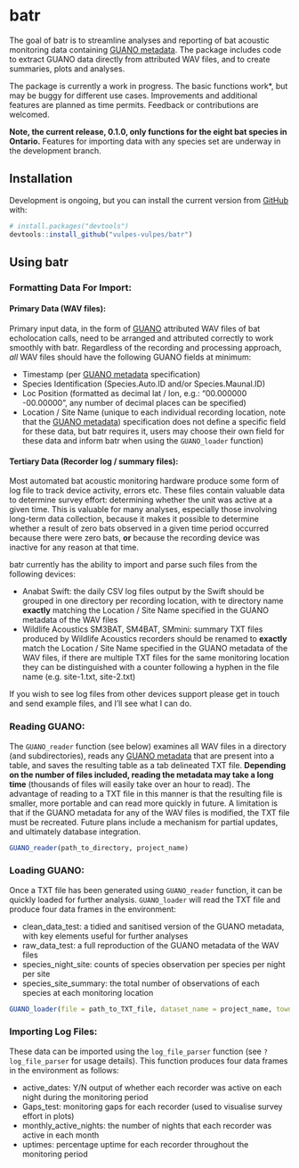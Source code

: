 
<!-- README.md is generated from README.Rmd. Please edit that file -->

# batr

<!-- badges: start -->

<!-- badges: end -->

The goal of batr is to streamline analyses and reporting of bat acoustic
monitoring data containing [GUANO metadata](https://guano-md.org/). The
package includes code to extract GUANO data directly from attributed WAV
files, and to create summaries, plots and analyses.

The package is currently a work in progress. The basic functions work\*,
but may be buggy for different use cases. Improvements and additional
features are planned as time permits. Feedback or contributions are
welcomed.

**Note, the current release, 0.1.0, only functions for the eight bat
species in Ontario.** Features for importing data with any species set
are underway in the development branch.

## Installation

Development is ongoing, but you can install the current version from
[GitHub](https://github.com/) with:

``` r
# install.packages("devtools")
devtools::install_github("vulpes-vulpes/batr")
```

## Using batr

### Formatting Data For Import:

#### Primary Data (WAV files):

Primary input data, in the form of [GUANO](https://guano-md.org/)
attributed WAV files of bat echolocation calls, need to be arranged and
attributed correctly to work smoothly with batr. Regardless of the
recording and processing approach, *all* WAV files should have the
following GUANO fields at minimum:

  - Timestamp (per [GUANO metadata](https://guano-md.org/)
    specification)
  - Species Identification (Species.Auto.ID and/or Species.Maunal.ID)
  - Loc Position (formatted as decimal lat / lon, e.g.: “00.000000
    -00.00000”, any number of decimal places can be specified)
  - Location / Site Name (unique to each individual recording location,
    note that the [GUANO metadata](https://guano-md.org/)) specification
    does not define a specific field for these data, but batr requires
    it, users may choose their own field for these data and inform batr
    when using the `GUANO_loader` function)

#### Tertiary Data (Recorder log / summary files):

Most automated bat acoustic monitoring hardware produce some form of log
file to track device activity, errors etc. These files contain valuable
data to determine survey effort: determining whether the unit was active
at a given time. This is valuable for many analyses, especially those
involving long-term data collection, because it makes it possible to
determine whether a result of zero bats observed in a given time period
occurred because there were zero bats, **or** because the recording
device was inactive for any reason at that time.

batr currently has the ability to import and parse such files from the
following devices:

  - Anabat Swift: the daily CSV log files output by the Swift should be
    grouped in one directory per recording location, with te directory
    name **exactly** matching the Location / Site Name specified in the
    GUANO metadata of the WAV files
  - Wildlife Acoustics SM3BAT, SM4BAT, SMmini: summary TXT files
    produced by Wildlife Acoustics recorders should be renamed to
    **exactly** match the Location / Site Name specified in the GUANO
    metadata of the WAV files, if there are multiple TXT files for the
    same monitoring location they can be distinguished with a counter
    following a hyphen in the file name (e.g. site-1.txt, site-2.txt)

If you wish to see log files from other devices support please get in
touch and send example files, and I’ll see what I can do.

### Reading GUANO:

The `GUANO_reader` function (see below) examines all WAV files in a
directory (and subdirectories), reads any [GUANO
metadata](https://guano-md.org/) that are present into a table, and
saves the resulting table as a tab delineated TXT file. **Depending on
the number of files included, reading the metadata may take a long
time** (thousands of files will easily take over an hour to read). The
advantage of reading to a TXT file in this manner is that the resulting
file is smaller, more portable and can read more quickly in future. A
limitation is that if the GUANO metadata for any of the WAV files is
modified, the TXT file must be recreated. Future plans include a
mechanism for partial updates, and ultimately database integration.

``` r
GUANO_reader(path_to_directory, project_name)
```

### Loading GUANO:

Once a TXT file has been generated using `GUANO_reader` function, it can
be quickly loaded for further analysis. `GUANO_loader` will read the TXT
file and produce four data frames in the environment:

  - clean\_data\_test: a tidied and sanitised version of the GUANO
    metadata, with key elements useful for further analyses
  - raw\_data\_test: a full reproduction of the GUANO metadata of the
    WAV files
  - species\_night\_site: counts of species observation per species per
    night per site
  - species\_site\_summary: the total number of observations of each
    species at each monitoring location

<!-- end list -->

``` r
GUANO_loader(file = path_to_TXT_file, dataset_name = project_name, town.location = )
```

### Importing Log Files:

These data can be imported using the `log_file_parser` function (see
`?log_file_parser` for usage details). This function produces four data
frames in the environment as follows:

  - active\_dates: Y/N output of whether each recorder was active on
    each night during the monitoring period
  - Gaps\_test: monitoring gaps for each recorder (used to visualise
    survey effort in plots)
  - monthly\_active\_nights: the number of nights that each recorder was
    active in each month
  - uptimes: percentage uptime for each recorder throughout the
    monitoring period
